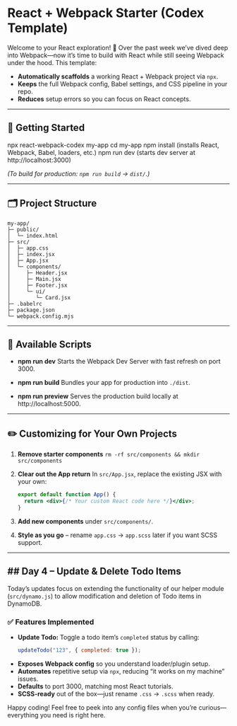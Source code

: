 # React + Webpack Starter (Codex Template)

Welcome to your React exploration! 🎉 Over the past week we’ve dived deep into Webpack—now it’s time to build with React while still seeing Webpack under the hood. This template:

- **Automatically scaffolds** a working React + Webpack project via `npx`.
- **Keeps** the full Webpack config, Babel settings, and CSS pipeline in your repo.
- **Reduces** setup errors so you can focus on React concepts.

---

## 🚀 Getting Started

npx react-webpack-codex my-app
cd my-app
npm install (installs React, Webpack, Babel, loaders, etc.)
npm run dev (starts dev server at http://localhost:3000)

_(To build for production: `npm run build` → `dist/`.)_

---

## 🗂 Project Structure

```
my-app/
├─ public/
│  └─ index.html
├─ src/
│  ├─ app.css
│  ├─ index.jsx
│  ├─ App.jsx
│  └─ components/
│     ├─ Header.jsx
│     ├─ Main.jsx
│     ├─ Footer.jsx
│     └─ ui/
│        └─ Card.jsx
├─ .babelrc
├─ package.json
└─ webpack.config.mjs
```

---

## 🔧 Available Scripts

- **npm run dev**
  Starts the Webpack Dev Server with fast refresh on port 3000.

- **npm run build**
  Bundles your app for production into `./dist`.

- **npm run preview**
  Serves the production build locally at http://localhost:5000.

---

## ✏️ Customizing for Your Own Projects

1. **Remove starter components**
   `rm -rf src/components && mkdir src/components`

2. **Clear out the App return**
   In `src/App.jsx`, replace the existing JSX with your own:

   ```jsx
   export default function App() {
     return <div>{/* Your custom React code here */}</div>;
   }
   ```

3. **Add new components** under `src/components/`.

4. **Style as you go** – rename `app.css` → `app.scss` later if you want SCSS support.

---

## ## Day 4 – Update & Delete Todo Items

Today’s updates focus on extending the functionality of our helper module (`src/dynamo.js`) to allow modification and deletion of Todo items in DynamoDB.

### ✅ Features Implemented
- **Update Todo:** Toggle a todo item’s `completed` status by calling:
  ```js
  updateTodo("123", { completed: true });

- **Exposes Webpack config** so you understand loader/plugin setup.
- **Automates** repetitive setup via `npx`, reducing “it works on my machine” issues.
- **Defaults** to port 3000, matching most React tutorials.
- **SCSS-ready** out of the box—just rename `.css` → `.scss` when ready.

Happy coding!
Feel free to peek into any config files when you’re curious—everything you need is right here.
